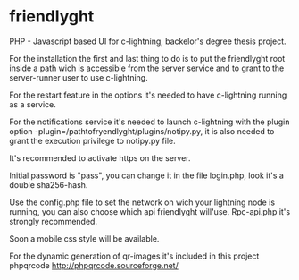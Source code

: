 # friendlyght
PHP - Javascript based UI for c-lightning, backelor's degree thesis project.

For the installation the first and last thing to do is to put the friendlyght root inside a path wich is accessible from the server service and to grant to the server-runner user to use c-lightning.

For the restart feature in the options it's needed to have c-lightning running as a service. 

For the notifications service it's needed to launch c-lightning with the plugin option -plugin=/pathtofryendlyght/plugins/notipy.py, it is also needed to grant the execution privilege to notipy.py file. 

It's recommended to activate https on the server.

Initial password is "pass", you can change it in the file login.php, look it's a double sha256-hash.

Use the config.php file to set the network on wich your lightning node is running, you can also choose which api friendlyght will'use. Rpc-api.php it's strongly recommended.

Soon a mobile css style will be available.

For the dynamic generation of qr-images it's included in this project phpqrcode http://phpqrcode.sourceforge.net/

 
